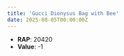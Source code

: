 ```yaml
---
title: 'Gucci Dionysus Bag with Bee'
date: 2025-08-05T00:00:00Z
---
```

- **RAP**: 20420
- **Value**: -1
